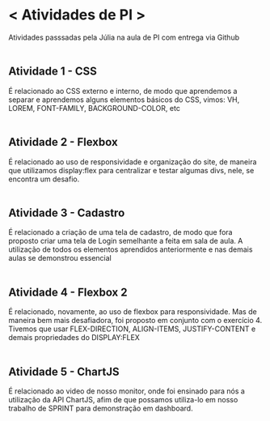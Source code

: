 # < Atividades de PI >
Atividades passsadas pela Júlia na aula de PI com entrega via Github 
<br><br>
## <a src='https://github.com/RafaRpso/atividadesPI/tree/main/ativ1-css'>Atividade 1 - CSS </a>
É relacionado ao CSS externo e interno, de modo que aprendemos a separar e aprendemos alguns elementos básicos do CSS, vimos: VH, LOREM, FONT-FAMILY, BACKGROUND-COLOR, etc 
<br><br>
## <a src='https://github.com/RafaRpso/atividadesPI/tree/main/ativ2-flexBox'>Atividade 2 - Flexbox </a>
É relacionado ao uso de responsividade e organização do site, de maneira que utilizamos display:flex para centralizar e testar algumas divs, nele, se encontra um desafio.
<br><br>
## <a src='https://github.com/RafaRpso/atividadesPI/tree/main/ativ3-cadastro'>Atividade 3 - Cadastro </a>
É relacionado a criação de uma tela de cadastro, de modo que fora proposto criar uma tela de Login semelhante a feita em sala de aula. A utilização de todos os elementos aprendidos anteriormente e nas demais aulas se demonstrou essencial
<br><br>
## <a src='https://github.com/RafaRpso/atividadesPI/tree/main/ativ4-flexBox2'>Atividade 4 - Flexbox 2 </a>
É relacionado, novamente, ao uso de flexbox para responsividade. Mas de maneira bem mais desafiadora, foi proposto em conjunto com o exercício 4. Tivemos que usar FLEX-DIRECTION, ALIGN-ITEMS, JUSTIFY-CONTENT e demais propriedades do DISPLAY:FLEX
<br><br>
## <a src='https://github.com/RafaRpso/atividadesPI/tree/main/ativ5-chartJS'>Atividade 5 - ChartJS </a>
É relacionado ao video de nosso monitor, onde foi ensinado para nós a utilização da API ChartJS, afim de que possamos utiliza-lo em nosso trabalho de SPRINT para demonstração em dashboard.
